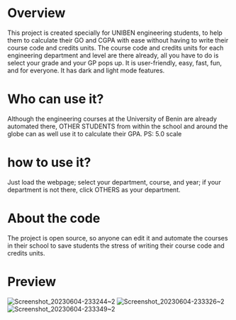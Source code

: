 # Overview

This project is created specially for UNIBEN engineering students, to help them to calculate their GO and CGPA with ease without having to write their course code and credits units. The course code and credits units for each engineering department and level are there already, all you have to do is select your grade and your GP pops up.
It is user-friendly, easy, fast, fun, and for everyone. It has dark and light mode features.

# Who can use it? 

Although the engineering courses at the University of Benin are already automated there, OTHER STUDENTS from within the school and around the globe can as well use it to calculate their GPA.
PS: 5.0 scale

# how to use it?

Just load the webpage; select your department, course, and year; if your department is not there, click OTHERS as your department.

# About the code

The project is open source, so anyone can edit it and automate the courses in their school to save students the stress of writing their course code and credits units.

# Preview

![Screenshot_20230604-233244~2](https://github.com/Eloghossa/uniben-gpa-calculator-4-eng/assets/76151917/f533d03e-16c5-43e6-8b8f-874f259e0da9)
![Screenshot_20230604-233326~2](https://github.com/Eloghossa/uniben-gpa-calculator-4-eng/assets/76151917/01852685-651f-4dfe-a629-05aba1350b73)
![Screenshot_20230604-233349~2](https://github.com/Eloghossa/uniben-gpa-calculator-4-eng/assets/76151917/37bc9cdf-4e9e-4aaa-8ef1-d64255ceb75f)

